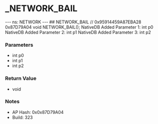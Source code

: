 # _NETWORK_BAIL

--- ns: NETWORK --- ## NETWORK_BAIL  // 0x95914459A87EBA28 0x87D79A04 void NETWORK_BAIL();  NativeDB Added Parameter 1: int p0 NativeDB Added Parameter 2: int p1 NativeDB Added Parameter 3: int p2

### Parameters
* int p0
* int p1
* int p2

### Return Value
* void

### Notes
* AP Hash: 0x0x87D79A04
* Build: 323

